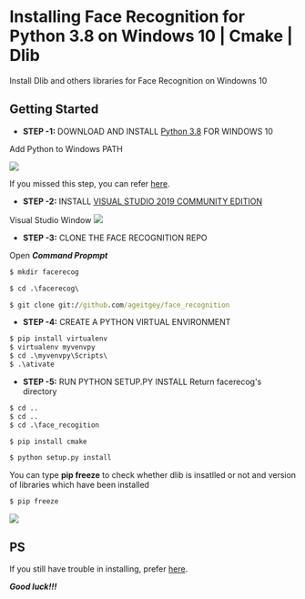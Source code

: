 # Installing Face Recognition for Python 3.8 on Windows 10 | Cmake | Dlib

Install Dlib and others libraries for Face Recognition on Windowns 10

## Getting Started
- **STEP -1:** DOWNLOAD AND INSTALL [Python 3.8](https://www.python.org/downloads/) FOR WINDOWS 10

Add Python to Windows PATH

![](https://www.tutorials24x7.com/uploads/2019-12-26/files/3-tutorials24x7-python-windows-install.png)

If you missed this step, you can refer [here](https://datatofish.com/add-python-to-windows-path/).

- **STEP -2:** INSTALL [VISUAL STUDIO 2019 COMMUNITY EDITION](https://www.youtube.com/redirect?v=xaDJ5xnc8dc&redir_token=QUFFLUhqay1aQTJhNVVLRHlOdDIzMkkydzVuMEJ4bEllQXxBQ3Jtc0ttTFAwUXNady1falVPWHFIODV2MWJzYmEwZ2lRaVZudU9KYmRvTlhpTTZKZ0R2bHFIYkVlSDVPWU5UVGxma05OOVBJYWpEV2VDZEpWM19GU040LWdmY3A4Sm82ZnB1c1lac1FyenJSOGpJMTZOeGp4bw%3D%3D&event=video_description&q=https%3A%2F%2Fvisualstudio.microsoft.com%2Fdownloads%2F)

Visual Studio Window
![](https://scontent.fvca1-2.fna.fbcdn.net/v/t1.15752-9/117302472_338203170897308_607837783062883344_n.png?_nc_cat=100&_nc_sid=b96e70&_nc_ohc=N89jbfxnhkkAX_wg5Wk&_nc_ht=scontent.fvca1-2.fna&oh=555e4e5ce71f7d663436c5cb8fc9e4e2&oe=5F599C70)

- **STEP -3:** CLONE THE FACE RECOGNITION REPO

Open ***Command Propmpt***
```cmd
$ mkdir facerecog
```

```cmd
$ cd .\facerecog\
```

```cmd
$ git clone git://github.com/ageitgey/face_recognition
```

- **STEP -4:** CREATE A PYTHON VIRTUAL ENVIRONMENT

```cmd
$ pip install virtualenv
$ virtualenv myvenvpy
$ cd .\myvenvpy\Scripts\
$ .\ativate
```

- **STEP -5:** RUN PYTHON SETUP.PY INSTALL
Return facerecog's directory

```cmd
$ cd ..
$ cd ..
$ cd .\face_recogition
```

```cmd 
$ pip install cmake
```

```cmd 
$ python setup.py install
```

You can type **pip freeze** to check whether dlib is insatlled or not and version of libraries which have been installed

```cmd 
$ pip freeze
```

![](https://scontent.fvca1-2.fna.fbcdn.net/v/t1.15752-9/117235146_3162465650458047_1889766614407790221_n.png?_nc_cat=107&_nc_sid=b96e70&_nc_ohc=C0NuaHVHO48AX-HGZNy&_nc_ht=scontent.fvca1-2.fna&oh=85d84be9774b4b21815d05e41bbfe55d&oe=5F59C782)

## PS
If you still have trouble in installing, prefer [here](https://www.youtube.com/watch?v=xaDJ5xnc8dc).

***Good luck!!!***
